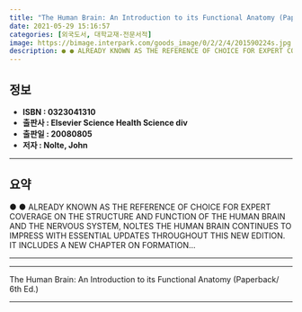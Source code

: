 ```yaml
---
title: "The Human Brain: An Introduction to its Functional Anatomy (Paperback/ 6th Ed.)"
date: 2021-05-29 15:16:57
categories: [외국도서, 대학교재-전문서적]
image: https://bimage.interpark.com/goods_image/0/2/2/4/201590224s.jpg
description: ● ● ALREADY KNOWN AS THE REFERENCE OF CHOICE FOR EXPERT COVERAGE ON THE STRUCTURE AND FUNCTION OF THE HUMAN BRAIN AND THE NERVOUS SYSTEM, NOLTES THE HUMAN BRA
---
```


## **정보**

- **ISBN : 0323041310**
- **출판사 : Elsevier Science Health Science div**
- **출판일 : 20080805**
- **저자 : Nolte, John**

------



## **요약**

●  ●  ALREADY KNOWN AS THE REFERENCE OF CHOICE FOR EXPERT COVERAGE ON THE STRUCTURE AND FUNCTION OF THE HUMAN BRAIN AND THE NERVOUS SYSTEM, NOLTES THE HUMAN BRAIN CONTINUES TO IMPRESS WITH ESSENTIAL UPDATES THROUGHOUT THIS NEW EDITION. IT INCLUDES A NEW CHAPTER ON FORMATION... 

------



------


The Human Brain: An Introduction to its Functional Anatomy (Paperback/ 6th Ed.) 

------


